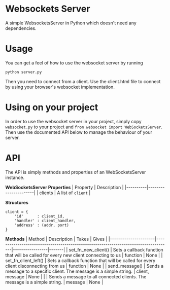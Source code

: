 Websockets Server
=======================

A simple WebsocketsServer in Python which doesn't need any dependencies.



Usage
=======================
You can get a feel of how to use the websocket server by running

    python server.py
    
Then you need to connect from a client. Use the client.html file to connect
by using your browser's websocket implementation.


Using on your project
=======================
In order to use the websocket server in your project, simply
copy `websocket.py` to your project and `from websocket import WebSocketsServer`.
Then use the documented API below to manage the behaviour of your server.


API
=======================

The API is simply methods and properties of an WebSocketsServer instance.

**WebSocketsServer Properties**
| Property | Description          |
|----------|----------------------|
| clients  | A list of `client`   |

**Structures**
````
client = {
	'id'      : client_id,
	'handler' : client_handler,
	'address' : (addr, port)
}
````

**Methods**
| Method               | Description                                                                         | Takes           | Gives |
|----------------------|-------------------------------------------------------------------------------------|-----------------|-------|
| set_fn_new_client()  | Sets a callback function that will be called for every new client connecting to us  | function        | None  |
| set_fn_client_left() | Sets a callback function that will be called for every client disconnecting from us | function        | None  |
| send_message()       | Sends a message to a specific client. The message is a simple string.               | client, message | None  |
|                      | Sends a message to all connected clients. The message is a simple string.           | message         | None  |
